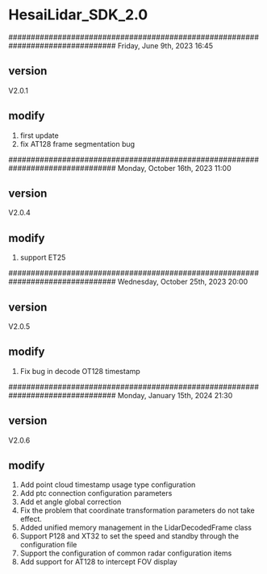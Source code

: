 # HesaiLidar_SDK_2.0

################################################################################
Friday, June 9th, 2023 16:45 
## version
V2.0.1

## modify
1. first update
2. fix AT128 frame segmentation bug

################################################################################
Monday, October 16th, 2023 11:00 
## version
V2.0.4

## modify
1. support ET25 

################################################################################
Wednesday, October 25th, 2023 20:00 
## version
V2.0.5

## modify
1. Fix bug in decode OT128 timestamp

################################################################################
Monday, January 15th, 2024 21:30
## version
V2.0.6

## modify
1. Add point cloud timestamp usage type configuration
2. Add ptc connection configuration parameters
3. Add et angle global correction
4. Fix the problem that coordinate transformation parameters do not take effect.
5. Added unified memory management in the LidarDecodedFrame class
6. Support P128 and XT32 to set the speed and standby through the configuration file
7. Support the configuration of common radar configuration items
8. Add support for AT128 to intercept FOV display
